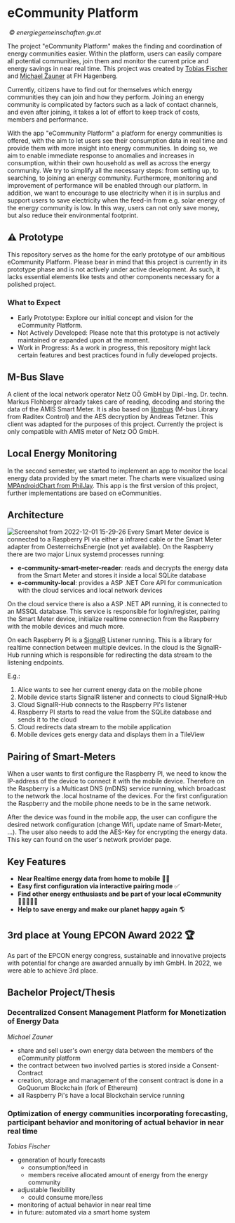 # eCommunity Platform
<p>
    <img src="https://user-images.githubusercontent.com/23616275/204872236-02eb25f8-828b-42e1-a036-3c7bbf8e8928.jpg" alt>
    <em>© energiegemeinschaften.gv.at</em>
</p>

The project "eCommunity Platform" makes the finding and coordination of energy communities easier. Within the platform, users can easily compare all potential communities, join them and monitor the current price and energy savings in near real time. This project was created by [Tobias Fischer](https://github.com/tformatix) and [Michael Zauner](https://github.com/Maikaru-Sensei) at FH Hagenberg.

Currently, citizens have to find out for themselves which energy communities they can join and how they perform. Joining an energy community is complicated by factors such as a lack of contact channels, and even after joining, it takes a lot of effort to keep track of costs, members and performance.

With the app "eCommunity Platform" a platform for energy communities is offered, with the aim to let users see their consumption data in real time and provide them with more insight into energy communities. In doing so, we aim to enable immediate response to anomalies and increases in consumption, within their own household as well as across the energy community.
We try to simplify all the necessary steps: from setting up, to searching, to joining an energy community. Furthermore, monitoring and improvement of performance will be enabled through our platform.
In addition, we want to encourage to use electricity when it is in surplus and support users to save electricity when the feed-in from e.g. solar energy of the energy community is low. In this way, users can not only save money, but also reduce their environmental footprint.

## ⚠️ Prototype

This repository serves as the home for the early prototype of our ambitious eCommunity Platform. Please bear in mind that this project is currently in its prototype phase and is not actively under active development. As such, it lacks essential elements like tests and other components necessary for a polished project.

### What to Expect

- Early Prototype: Explore our initial concept and vision for the eCommunity Platform.
- Not Actively Developed: Please note that this prototype is not actively maintained or expanded upon at the moment.
- Work in Progress: As a work in progress, this repository might lack certain features and best practices found in fully developed projects.

## M-Bus Slave

A client of the local network operator Netz OÖ GmbH by Dipl.-Ing. Dr. techn. Markus Flohberger already takes care of reading, decoding and storing the data of the AMIS Smart Meter. It is also based on [libmbus](http://www.rscada.se/libmbus/) (M-bus Library from Raditex Control) and the AES decryption by Andreas Tetzner. This client was adapted for the purposes of this project. Currently the project is only compatible with AMIS meter of Netz OÖ GmbH.

## Local Energy Monitoring
In the second semester, we started to implement an app to monitor the local energy data provided by the smart meter. The charts were visualized using [MPAndroidChart from PhilJay](https://github.com/PhilJay/MPAndroidChart). This app is the first version of this project, further implementations are based on eCommunities.

## Architecture
![Screenshot from 2022-12-01 15-29-26](https://user-images.githubusercontent.com/23616275/205596847-60c5d5e0-707a-43db-9862-afc9a23b8668.png)
Every Smart Meter device is connected to a Raspberry PI via either a infrared cable or the Smart Meter adapter from OesterreichsEnergie (not yet available). On the Raspberry there are two major Linux systemd processes running:

* **e-community-smart-meter-reader**: reads and decrypts the energy data from the Smart Meter and stores it inside a local SQLite database
* **e-community-local**: provides a ASP .NET Core API for communication with the cloud services and local network devices

On the cloud service there is also a ASP .NET API running, it is connected to an MSSQL database. This service is responsible for login/register, pairing the Smart Meter device, initialize realtime connection from the Raspberry with the mobile devices and much more.

On each Raspberry PI is a [SignalR](https://learn.microsoft.com/en-us/aspnet/signalr/) Listener running. This is a library for realtime connection between multiple devices. In the cloud is the SignalR-Hub running which is responsible for redirecting the data stream to the listening endpoints.

E.g.:
1) Alice wants to see her current energy data on the mobile phone
2) Mobile device starts SignalR listener and connects to cloud SignalR-Hub
3) Cloud SignalR-Hub connects to the Raspberry PI's listener
4) Raspberry PI starts to read the value from the SQLite database and sends it to the cloud
5) Cloud redirects data stream to the mobile application
6) Mobile devices gets energy data and displays them in a TileView

## Pairing of Smart-Meters
When a user wants to first configure the Raspberry PI, we need to know the IP-address of the device to connect it with the mobile device. Therefore on the Raspberry is a Multicast DNS (mDNS) service running, which broadcast to the network the .local hostname of the devices. For the first configuration the Raspberry and the mobile phone needs to be in the same network.

After the device was found in the mobile app, the user can configure the desired network configuration (change Wifi, update name of Smart-Meter, ...). The user also needs to add the AES-Key for encrypting the energy data. This key can found on the user's network provider page.

## Key Features
* **Near Realtime energy data from home to mobile** 🚀📱
* **Easy first configuration via interactive pairing mode** ✅
* **Find other energy enthusiasts and be part of your local eCommunity**🧑🏽‍🤝‍🧑🏻
* **Help to save energy and make our planet happy again** 🌎

## 3rd place at Young EPCON Award 2022 🏆
As part of the EPCON energy congress, sustainable and innovative projects with potential for change are awarded annually by imh GmbH. In 2022, we were able to achieve 3rd place.

## Bachelor Project/Thesis

### Decentralized Consent Management Platform for Monetization of Energy Data
_Michael Zauner_
* share and sell user's own energy data between the members of the eCommunity platform
* the contract between two involved parties is stored inside a Consent-Contract
* creation, storage and management of the consent contract is done in a GoQuorum Blockchain (fork of Ethereum)
* all Raspberry Pi's have a local Blockchain service running

### Optimization of energy communities incorporating forecasting, participant behavior and monitoring of actual behavior in near real time
_Tobias Fischer_
* generation of hourly forecasts
  * consumption/feed in
  * members receive allocated amount of energy from the energy community
* adjustable flexibility
  * could consume more/less
* monitoring of actual behavior in near real time
* in future: automated via a smart home system
